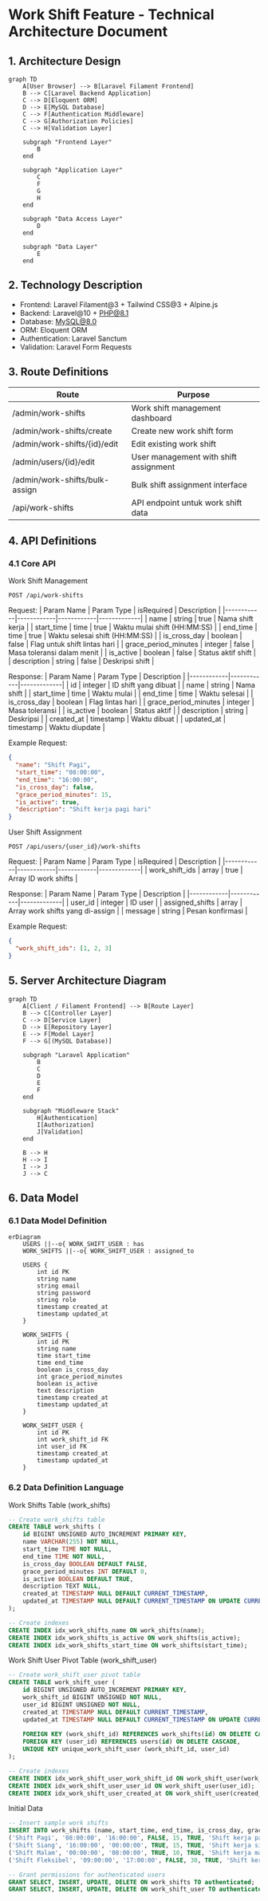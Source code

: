 # Work Shift Feature - Technical Architecture Document

## 1. Architecture Design

```mermaid
graph TD
    A[User Browser] --> B[Laravel Filament Frontend]
    B --> C[Laravel Backend Application]
    C --> D[Eloquent ORM]
    D --> E[MySQL Database]
    C --> F[Authentication Middleware]
    C --> G[Authorization Policies]
    C --> H[Validation Layer]

    subgraph "Frontend Layer"
        B
    end

    subgraph "Application Layer"
        C
        F
        G
        H
    end

    subgraph "Data Access Layer"
        D
    end

    subgraph "Data Layer"
        E
    end
```

## 2. Technology Description

- Frontend: Laravel Filament@3 + Tailwind CSS@3 + Alpine.js
- Backend: Laravel@10 + PHP@8.1
- Database: MySQL@8.0
- ORM: Eloquent ORM
- Authentication: Laravel Sanctum
- Validation: Laravel Form Requests

## 3. Route Definitions

| Route | Purpose |
|-------|---------|
| /admin/work-shifts | Work shift management dashboard |
| /admin/work-shifts/create | Create new work shift form |
| /admin/work-shifts/{id}/edit | Edit existing work shift |
| /admin/users/{id}/edit | User management with shift assignment |
| /admin/work-shifts/bulk-assign | Bulk shift assignment interface |
| /api/work-shifts | API endpoint untuk work shift data |

## 4. API Definitions

### 4.1 Core API

Work Shift Management
```
POST /api/work-shifts
```

Request:
| Param Name | Param Type | isRequired | Description |
|------------|------------|------------|-------------|
| name | string | true | Nama shift kerja |
| start_time | time | true | Waktu mulai shift (HH:MM:SS) |
| end_time | time | true | Waktu selesai shift (HH:MM:SS) |
| is_cross_day | boolean | false | Flag untuk shift lintas hari |
| grace_period_minutes | integer | false | Masa toleransi dalam menit |
| is_active | boolean | false | Status aktif shift |
| description | string | false | Deskripsi shift |

Response:
| Param Name | Param Type | Description |
|------------|------------|-------------|
| id | integer | ID shift yang dibuat |
| name | string | Nama shift |
| start_time | time | Waktu mulai |
| end_time | time | Waktu selesai |
| is_cross_day | boolean | Flag lintas hari |
| grace_period_minutes | integer | Masa toleransi |
| is_active | boolean | Status aktif |
| description | string | Deskripsi |
| created_at | timestamp | Waktu dibuat |
| updated_at | timestamp | Waktu diupdate |

Example Request:
```json
{
  "name": "Shift Pagi",
  "start_time": "08:00:00",
  "end_time": "16:00:00",
  "is_cross_day": false,
  "grace_period_minutes": 15,
  "is_active": true,
  "description": "Shift kerja pagi hari"
}
```

User Shift Assignment
```
POST /api/users/{user_id}/work-shifts
```

Request:
| Param Name | Param Type | isRequired | Description |
|------------|------------|------------|-------------|
| work_shift_ids | array | true | Array ID work shifts |

Response:
| Param Name | Param Type | Description |
|------------|------------|-------------|
| user_id | integer | ID user |
| assigned_shifts | array | Array work shifts yang di-assign |
| message | string | Pesan konfirmasi |

Example Request:
```json
{
  "work_shift_ids": [1, 2, 3]
}
```

## 5. Server Architecture Diagram

```mermaid
graph TD
    A[Client / Filament Frontend] --> B[Route Layer]
    B --> C[Controller Layer]
    C --> D[Service Layer]
    D --> E[Repository Layer]
    E --> F[Model Layer]
    F --> G[(MySQL Database)]

    subgraph "Laravel Application"
        B
        C
        D
        E
        F
    end

    subgraph "Middleware Stack"
        H[Authentication]
        I[Authorization]
        J[Validation]
    end

    B --> H
    H --> I
    I --> J
    J --> C
```

## 6. Data Model

### 6.1 Data Model Definition

```mermaid
erDiagram
    USERS ||--o{ WORK_SHIFT_USER : has
    WORK_SHIFTS ||--o{ WORK_SHIFT_USER : assigned_to
    
    USERS {
        int id PK
        string name
        string email
        string password
        string role
        timestamp created_at
        timestamp updated_at
    }
    
    WORK_SHIFTS {
        int id PK
        string name
        time start_time
        time end_time
        boolean is_cross_day
        int grace_period_minutes
        boolean is_active
        text description
        timestamp created_at
        timestamp updated_at
    }
    
    WORK_SHIFT_USER {
        int id PK
        int work_shift_id FK
        int user_id FK
        timestamp created_at
        timestamp updated_at
    }
```

### 6.2 Data Definition Language

Work Shifts Table (work_shifts)
```sql
-- Create work_shifts table
CREATE TABLE work_shifts (
    id BIGINT UNSIGNED AUTO_INCREMENT PRIMARY KEY,
    name VARCHAR(255) NOT NULL,
    start_time TIME NOT NULL,
    end_time TIME NOT NULL,
    is_cross_day BOOLEAN DEFAULT FALSE,
    grace_period_minutes INT DEFAULT 0,
    is_active BOOLEAN DEFAULT TRUE,
    description TEXT NULL,
    created_at TIMESTAMP NULL DEFAULT CURRENT_TIMESTAMP,
    updated_at TIMESTAMP NULL DEFAULT CURRENT_TIMESTAMP ON UPDATE CURRENT_TIMESTAMP
);

-- Create indexes
CREATE INDEX idx_work_shifts_name ON work_shifts(name);
CREATE INDEX idx_work_shifts_is_active ON work_shifts(is_active);
CREATE INDEX idx_work_shifts_start_time ON work_shifts(start_time);
```

Work Shift User Pivot Table (work_shift_user)
```sql
-- Create work_shift_user pivot table
CREATE TABLE work_shift_user (
    id BIGINT UNSIGNED AUTO_INCREMENT PRIMARY KEY,
    work_shift_id BIGINT UNSIGNED NOT NULL,
    user_id BIGINT UNSIGNED NOT NULL,
    created_at TIMESTAMP NULL DEFAULT CURRENT_TIMESTAMP,
    updated_at TIMESTAMP NULL DEFAULT CURRENT_TIMESTAMP ON UPDATE CURRENT_TIMESTAMP,
    
    FOREIGN KEY (work_shift_id) REFERENCES work_shifts(id) ON DELETE CASCADE,
    FOREIGN KEY (user_id) REFERENCES users(id) ON DELETE CASCADE,
    UNIQUE KEY unique_work_shift_user (work_shift_id, user_id)
);

-- Create indexes
CREATE INDEX idx_work_shift_user_work_shift_id ON work_shift_user(work_shift_id);
CREATE INDEX idx_work_shift_user_user_id ON work_shift_user(user_id);
CREATE INDEX idx_work_shift_user_created_at ON work_shift_user(created_at DESC);
```

Initial Data
```sql
-- Insert sample work shifts
INSERT INTO work_shifts (name, start_time, end_time, is_cross_day, grace_period_minutes, is_active, description) VALUES
('Shift Pagi', '08:00:00', '16:00:00', FALSE, 15, TRUE, 'Shift kerja pagi hari dari jam 8 sampai 4 sore'),
('Shift Siang', '16:00:00', '00:00:00', TRUE, 15, TRUE, 'Shift kerja siang hingga malam hari'),
('Shift Malam', '00:00:00', '08:00:00', TRUE, 10, TRUE, 'Shift kerja malam hingga pagi hari'),
('Shift Fleksibel', '09:00:00', '17:00:00', FALSE, 30, TRUE, 'Shift kerja dengan waktu fleksibel');

-- Grant permissions for authenticated users
GRANT SELECT, INSERT, UPDATE, DELETE ON work_shifts TO authenticated;
GRANT SELECT, INSERT, UPDATE, DELETE ON work_shift_user TO authenticated;
```